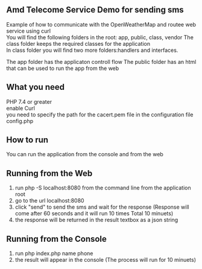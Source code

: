 Amd Telecome Service Demo for sending sms
-------------------------------------------
Example of how to communicate with the OpenWeatherMap and routee web service using curl  
You will find the following folders in the root: app, public, class, vendor
The class folder keeps the required classes for the application  
In class folder you will find two more folders:handlers and interfaces.

The app folder has the applicaton controll flow 
The public folder has an html that can be used to run the app from the web

What you need
-------------------------------------------
PHP 7.4 or greater  
enable Curl  
you need to specify the path for the cacert.pem file in the configuration file config.php  

How to run  
-------------------------------------------
You can run the application from the console and from the web

Running from the Web
-------------------------------------------
1. run php -S localhost:8080 from the command line from the application root
2. go to the url localhost:8080
3. click "send" to send the sms and wait for the response (Response will come after 60 seconds and it will run 10 times Total 10 minuets)
4. the response will be returned in the result textbox as a json string  

Running from the Console
-------------------------------------------
1. run php index.php name phone
2. the result will appear in the console (The process will run for 10 minuets)

